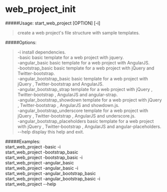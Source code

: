 web\_project\_init
==================

#####Usage:
    start_web_project [OPTION] [-i]
>create a web project's file structure with sample templates.

#####Options:  
>  -i install dependencies.  
  -basic basic template for a web project with jquery.  
  -angular\_basic basic template for a web project with AngularJS.  
  -bootstrap\_basic basic template for a web project with jQuery and Twitter-bootstrap.  
  -angular\_bootstrap\_basic basic template for a web project with jQuery , Twitter-bootstrap and AngularJS.  
  -angular\_bootstrap\_strap template for a web project with jQuery , Twitter-bootstrap , AngularJS and angular-strap.  
  -angular\_bootstrap\_showdown template for a web project with jQuery , Twitter-bootstrap , AngularJS and showdown.js.  
  -angular\_bootstrap\_underscore template for a web project with jQuery , Twitter-bootstrap , AngularJS and underscore.js.  
  -angular\_bootstrap\_placeholders basic template for a web project with jQuery , Twitter-bootstrap , AngularJS and angular-placeholders.  
  --help display this help and exit.  

#####Examples:  
    start_web_project -basic -i  
    start_web_project -bootstrap_basic  
    start_web_project -bootstrap_basic -i  
    start_web_project -angular_basic  
    start_web_project -angular_basic -i  
    start_web_project -angular_bootstrap_basic  
    start_web_project -angular_bootstrap_basic -i  
    start_web_project --help  
